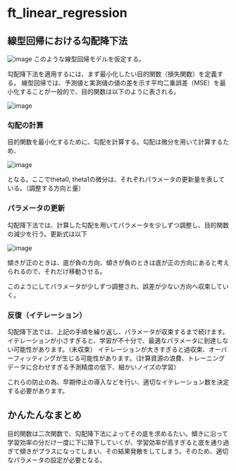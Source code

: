 # ft_linear_regression

## 線型回帰における勾配降下法
![image](https://github.com/user-attachments/assets/17449d8b-6040-4774-a6be-40397cbfe7a5)
このような線型回帰モデルを仮定する。

勾配降下法を適用するには、まず最小化したい目的関数（損失関数）を定義する。
線型回帰では、予測値と実測値の値の差を示す平均二乗誤差（MSE）を最小化することが一般的で、目的関数は以下のように表される。

![image](https://github.com/user-attachments/assets/802ab709-8ea2-41ce-b491-fa104ea9136e)


### 勾配の計算
目的関数を最小化するために、勾配を計算する。勾配は微分を用いて計算するため、

![image](https://github.com/user-attachments/assets/2c41ae7c-358f-41c3-8871-8b9aa9b0f3b1)

となる。ここでtheta0, theta1の微分は、それぞれパラメータの更新量を表している。（調整する方向と量）

### パラメータの更新

勾配降下法では、計算した勾配を用いてパラメータを少しずつ調整し、目的関数の減少を行う。更新式は以下

![image](https://github.com/user-attachments/assets/89824b7c-e7df-4c8f-8581-1be878e9513a)

傾きが正のときは、底が負の方向、傾きが負のときは底が正の方向にあると考えられるので、それだけ移動させる。

このようにしてパラメータが少しずつ調整され、誤差が少ない方向へ収束していく。


### 反復（イテレーション）

勾配降下法では、上記の手順を繰り返し、パラメータが収束するまで続けます。
イテレーションが小さすぎると、学習が不十分で、最適なパラメータに到達しない可能性があります。（未収束）
イテレーションが大きすぎると過収束、オーバーフィッティングが生じる可能性があります。（計算資源の浪費、トレーニングデータに合わせすぎる予測精度の低下、細かいノイズの学習）

これらの防止の為、早期停止の導入などを行い、適切なイテレーション数を決定する必要があります。

## かんたんなまとめ

目的関数は二次関数で、勾配降下法によってその底を求めるたい。傾きに沿って学習効率の分だけ一度に下に降下していくが、学習効率が高すぎると底を通り過ぎて傾きがプラスになってしまい、その結果発散をしてしまう。そのため、適切なパラメータの設定が必要となる。

